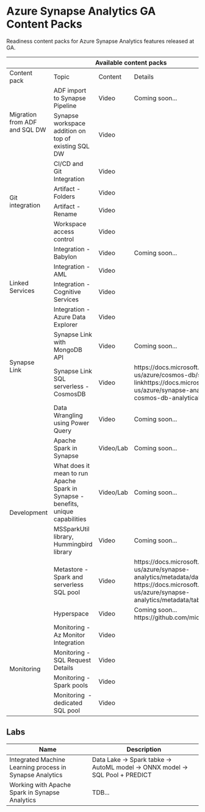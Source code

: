 # Azure Synapse Analytics GA Content Packs

Readiness content packs for Azure Synapse Analytics features released at GA.

<table>
    <thead><tr>
        <th colspan=4>Available content packs</th>
    </tr></thead>
    <tbody>
        <tr>
            <td>Content pack</td>
            <td>Topic</td>
            <td>Content</td>
            <td>Details</td>
        </tr>
        <tr>
            <td rowspan="2">Migration from ADF and SQL DW</td>
            <td>ADF import to Synapse Pipeline</td>
            <td>Video</td>
            <td>Coming soon...</td>
        </tr>
        <tr>
            <td>Synapse workspace addition on top of existing SQL DW</td>
            <td>Video</td>
            <td></td>
        </tr>
        <tr>
            <td rowspan="4">Git integration</td>
            <td>CI/CD and Git Integration</td>
            <td>Video</td>
            <td></td>
        </tr>
        <tr>
            <td>Artifact - Folders</td>
            <td>Video</td>
            <td></td>
        </tr>
        <tr>
            <td>Artifact - Rename</td>
            <td>Video</td>
            <td></td>
        </tr>
        <tr>
            <td>Workspace access control</td>
            <td>Video</td>
            <td></td>
        </tr>
        <tr>
            <td rowspan="4">Linked Services</td>
            <td>Integration - Babylon</td>
            <td>Video</td>
            <td>Coming soon...</td>
        </tr>
        <tr>
            <td>Integration - AML</td>
            <td>Video</td>
            <td></td>
        </tr>
        <tr>
            <td>Integration - Cognitive Services</td>
            <td>Video</td>
            <td></td>
        </tr>
        <tr>
            <td>Integration - Azure Data Explorer</td>
            <td>Video</td>
            <td></td>
        </tr>
        <tr>
            <td rowspan="2">Synapse Link</td>
            <td>Synapse Link with MongoDB API</td>
            <td>Video</td>
            <td>Coming soon...</td>
        </tr>
        <tr>
            <td>Synapse Link SQL serverless - CosmosDB</td>
            <td>Video</td>
            <td>https://docs.microsoft.com/en-us/azure/cosmos-db/synapse-link<be/>https://docs.microsoft.com/en-us/azure/synapse-analytics/sql/query-cosmos-db-analytical-store</td>
        </tr>
        <tr>
            <td rowspan="6">Development</td>
            <td>Data Wrangling using Power Query</td>
            <td>Video</td>
            <td>Coming soon...</td>
        </tr>
        <tr>
            <td>Apache Spark in Synapse</td>
            <td>Video/Lab</td>
            <td>Coming soon...</td>
        </tr>
        <tr>
            <td>What does it mean to run Apache Spark in Synapse - benefits, unique capabilities</td>
            <td>Video/Lab</td>
            <td>Coming soon...</td>
        </tr>
        <tr>
            <td>MSSparkUtil library, Hummingbird library</td>
            <td>Video</td>
            <td>Coming soon...</td>
        </tr>
        <tr>
            <td>Metastore - Spark and serverless SQL pool</td>
            <td>Video</td>
            <td>https://docs.microsoft.com/en-us/azure/synapse-analytics/metadata/database <br/>
            https://docs.microsoft.com/en-us/azure/synapse-analytics/metadata/table</td>
        </tr>
        <tr>
            <td>Hyperspace</td>
            <td>Video</td>
            <td>Coming soon...<br/>https://github.com/microsoft/hyperspace</td>
        </tr>
        <tr>
            <td rowspan="4">Monitoring</td>
            <td>Monitoring - Az Monitor Integration</td>
            <td>Video</td>
            <td></td>
        </tr>
        <tr>
            <td>Monitoring - SQL Request Details</td>
            <td>Video</td>
            <td></td>
        </tr>
        <tr>
            <td>Monitoring - Spark pools</td>
            <td>Video</td>
            <td></td>
        </tr>
        <tr>
            <td>Monitoring  - dedicated SQL pool</td>
            <td>Video</td>
            <td></td>
        </tr>
    </tbody>
</table>


## Labs

Name | Description
---|---
Integrated Machine Learning process in Synapse Analytics | Data Lake -> Spark tabke -> AutoML model -> ONNX model -> SQL Pool + PREDICT
Working with Apache Spark in Synapse Analytics | TDB...

